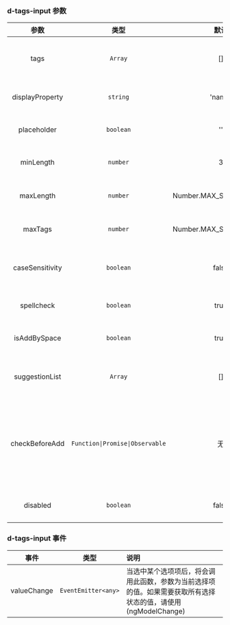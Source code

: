 <!--
 * @Author: your name
 * @Date: 2020-03-15 15:21:38
 * @LastEditTime: 2020-06-04 15:01:45
 * @LastEditors: Please set LastEditors
 * @Description: In User Settings Edit
 * @FilePath: \ng-devui\devui\tags-input\doc\api.md
--> 
### d-tags-input 参数
| 参数        | 类型          | 默认        |   说明                 |
| :---------: | :----------: | :---------: | :------------------------------------------|
| tags        | `Array`        | []         | 必选，记录输入的标签和选择的标签列表 |
| displayProperty    | `string`   | 'name'   | 可数，列表项使用的属性名 |
| placeholder   | `boolean`       | ''       | 可选，输入框的placeholder |
| minLength     | `number`       | 3         | 可选，输入标签内容的最小长度 |
| maxLength     | `number`        | Number.MAX_SAFE_INTEGER      | 可选，输入标签内容的最大长度 |
| maxTags       | `number`        | Number.MAX_SAFE_INTEGER      | 可选，可输入标签的最大个数 |
| caseSensitivity |  `boolean`        | false    | 可选，大小写敏感，默认忽略大小写 |
| spellcheck    | `boolean`       | true          | 可选，input输入框的spellcheck |
| isAddBySpace    | `boolean`       | true        | 可选，是否支持空格键输入标签 |
| suggestionList | `Array`          | []      | 可选，下拉选项，默认可选择的标签列表 |
| checkBeforeAdd | `Function\|Promise\|Observable`   | 无      | 可选，自定义校验函数，类型为(newTag: string) => boolean 或者Promise<boolean>或者Observable<boolean> |
| disabled | `boolean`   | false      | 可选，disabled灰化状态 |

### d-tags-input 事件
| 事件        | 类型      |   说明                 |
| :---------: | :----------: | :------------------|
| valueChange  | `EventEmitter<any>` | 当选中某个选项项后，将会调用此函数，参数为当前选择项的值。如果需要获取所有选择状态的值，请使用(ngModelChange)|
